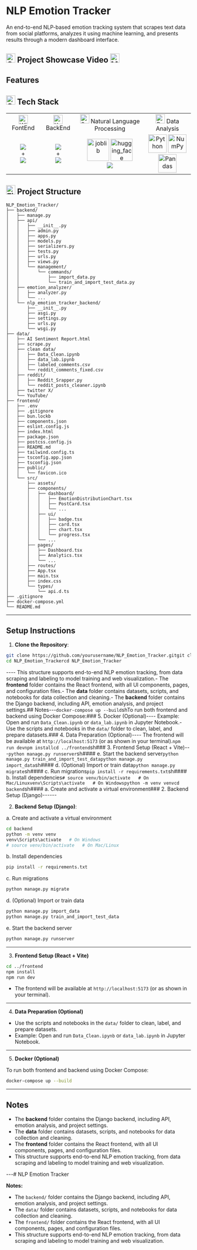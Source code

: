 # NLP Emotion Tracker

An end-to-end NLP-based emotion tracking system that scrapes text data from social platforms, analyzes it using machine learning, and presents results through a modern dashboard interface.

## <img src="https://raw.githubusercontent.com/Tarikul-Islam-Anik/Animated-Fluent-Emojis/master/Emojis/Objects/Clapper%20Board.png" alt="Clapper Board" width="25" height="25" /> Project Showcase Video <img src="https://raw.githubusercontent.com/Tarikul-Islam-Anik/Animated-Fluent-Emojis/master/Emojis/Objects/Movie%20Camera.png" alt="Movie Camera" width="25" height="25" />

## Features

## <img src="https://raw.githubusercontent.com/Tarikul-Islam-Anik/Animated-Fluent-Emojis/master/Emojis/Objects/Gear.png" alt="Gear" width="25" height="25" /> Tech Stack

<table align="center" style="width:100%; border-collapse: collapse; text-align: center;">
  <tr>
    <td align="center"><img src="https://raw.githubusercontent.com/Tarikul-Islam-Anik/Animated-Fluent-Emojis/master/Emojis/Objects/Window.png" alt="Window" width="25" height="25" /> FontEnd</td>
    <td align="center"><img src="https://raw.githubusercontent.com/Tarikul-Islam-Anik/Animated-Fluent-Emojis/master/Emojis/Objects/X-Ray.png" alt="X-Ray" width="25" height="25" /> BackEnd</td>
    <td align="center"><img src="https://raw.githubusercontent.com/Tarikul-Islam-Anik/Animated-Fluent-Emojis/master/Emojis/Smilies/Speech%20Balloon.png" alt="Speech Balloon" width="25" height="25" /> Natural Language Processing</td>
    <td align="center"><img src="https://raw.githubusercontent.com/Tarikul-Islam-Anik/Animated-Fluent-Emojis/master/Emojis/Objects/Bar%20Chart.png" alt="Bar Chart" width="25" height="25" /> Data Analysis</td>
  </tr>
  <tr>
    <td align="center"><img src="https://skillicons.dev/icons?i=react,vite,tailwind" align="center"><br/>+<br/><img src="https://skillicons.dev/icons?i=ts" align="center"></td>
    <td align="center"><img src="https://skillicons.dev/icons?i=django" align="center"><br/>+<br/><img src="https://skillicons.dev/icons?i=postgres" align="center"></td>
    <td align="center">
      <img width="60" src="https://joblib.readthedocs.io/en/stable/_static/joblib_logo.svg" alt="joblib" title="joblib"/>
      <img width="60"src="https://cdn.prod.website-files.com/657639ebfb91510f45654149/67cb2328a0f5afcb01adc404_66bbf2250478cce84c3c3760_66bbf21b7f0ee244a1589b75_c3635b59-a3d2-444a-b636-a9d0061dcdde.png" alt="hugging_face"/>
      <br />
      <img src="https://skillicons.dev/icons?i=sklearn" align="center">
    </td>
    <td align="center">
       <img width="50" src="https://raw.githubusercontent.com/marwin1991/profile-technology-icons/refs/heads/main/icons/python.png" alt="Python" title="Python"/>
      <img width="50" src="https://raw.githubusercontent.com/marwin1991/profile-technology-icons/refs/heads/main/icons/numpy.png" alt="NumPy" title="NumPy"/>
      <img width="50" src="https://raw.githubusercontent.com/marwin1991/profile-technology-icons/refs/heads/main/icons/pandas.png" alt="Pandas" title="Pandas"/>
    </td>
  </tr>
</table>

## <img src="https://raw.githubusercontent.com/Tarikul-Islam-Anik/Animated-Fluent-Emojis/master/Emojis/Objects/File%20Folder.png" alt="File Folder" width="25" height="25" /> Project Structure

```
NLP_Emotion_Tracker/
├── backend/
│   ├── manage.py
│   ├── api/
│   │   ├── __init__.py
│   │   ├── admin.py
│   │   ├── apps.py
│   │   ├── models.py
│   │   ├── serializers.py
│   │   ├── tests.py
│   │   ├── urls.py
│   │   ├── views.py
│   │   └── management/
│   │       └── commands/
│   │           ├── import_data.py
│   │           └── train_and_import_test_data.py
│   ├── emotion_analyzer/
│   │   ├── analyzer.py
│   │   └── ...
│   └── nlp_emotion_tracker_backend/
│       ├── __init__.py
│       ├── asgi.py
│       ├── settings.py
│       ├── urls.py
│       └── wsgi.py
├── data/
│   ├── AI Sentiment Report.html
│   ├── scrape.py
│   ├── clean data/
│   │   ├── Data_Clean.ipynb
│   │   ├── data_lab.ipynb
│   │   ├── labeled_comments.csv
│   │   └── reddit_comments_fixed.csv
│   ├── reddit/
│   │   ├── Reddit_Srapper.py
│   │   └── reddit_posts_cleaner.ipynb
│   ├── twitter X/
│   └── YouTube/
├── frontend/
│   ├── .env
│   ├── .gitignore
│   ├── bun.lockb
│   ├── components.json
│   ├── eslint.config.js
│   ├── index.html
│   ├── package.json
│   ├── postcss.config.js
│   ├── README.md
│   ├── tailwind.config.ts
│   ├── tsconfig.app.json
│   ├── tsconfig.json
│   ├── public/
│   │   └── favicon.ico
│   └── src/
│       ├── assets/
│       ├── components/
│       │   ├── dashboard/
│       │   │   ├── EmotionDistributionChart.tsx
│       │   │   ├── PostCard.tsx
│       │   │   └── ...
│       │   ├── ui/
│       │   │   ├── badge.tsx
│       │   │   ├── card.tsx
│       │   │   ├── chart.tsx
│       │   │   └── progress.tsx
│       │   └── ...
│       ├── pages/
│       │   ├── Dashboard.tsx
│       │   ├── Analytics.tsx
│       │   └── ...
│       ├── routes/
│       ├── App.tsx
│       ├── main.tsx
│       ├── index.css
│       └── types/
│           └── api.d.ts
├── .gitignore
├── docker-compose.yml
└── README.md
```

---

## Setup Instructions

1. **Clone the Repository**:


``````sh
git clone https://github.com/yourusername/NLP_Emotion_Tracker.gitgit clone https://github.com/yourusername/NLP_Emotion_Tracker.git
cd NLP_Emotion_Trackercd NLP_Emotion_Tracker
``````

---- This structure supports end-to-end NLP emotion tracking, from data scraping and labeling to model training and web visualization.- The **frontend** folder contains the React frontend, with all UI components, pages, and configuration files.- The **data** folder contains datasets, scripts, and notebooks for data collection and cleaning.- The **backend** folder contains the Django backend, including API, emotion analysis, and project settings.## Notes---```docker-compose up --build```shTo run both frontend and backend using Docker Compose:### 5. Docker (Optional)---- Example: Open and run `Data_Clean.ipynb` or `data_lab.ipynb` in Jupyter Notebook.- Use the scripts and notebooks in the `data/` folder to clean, label, and prepare datasets.### 4. Data Preparation (Optional)---- The frontend will be available at `http://localhost:5173` (or as shown in your terminal).```npm run devnpm installcd ../frontend```sh### 3. Frontend Setup (React + Vite)---```python manage.py runserver```sh#### e. Start the backend server```python manage.py train_and_import_test_datapython manage.py import_data```sh#### d. (Optional) Import or train data```python manage.py migrate```sh#### c. Run migrations```pip install -r requirements.txt```sh#### b. Install dependencies```# source venv/bin/activate   # On Mac/Linuxvenv\Scripts\activate   # On Windowspython -m venv venvcd backend```sh#### a. Create and activate a virtual environment### 2. Backend Setup (Django)------



2. **Backend Setup (Django)**: 

a. Create and activate a virtual environment

```sh
cd backend
python -m venv venv
venv\Scripts\activate   # On Windows
# source venv/bin/activate   # On Mac/Linux
```

b. Install dependencies

```sh
pip install -r requirements.txt
```

c. Run migrations

```sh
python manage.py migrate
```

d. (Optional) Import or train data

```sh
python manage.py import_data
python manage.py train_and_import_test_data
```

e. Start the backend server

```sh
python manage.py runserver
```

---

3. **Frontend Setup (React + Vite)** 

```sh
cd ../frontend
npm install
npm run dev
```

- The frontend will be available at `http://localhost:5173` (or as shown in your terminal).

---

4. **Data Preparation (Optional)**

- Use the scripts and notebooks in the `data/` folder to clean, label, and prepare datasets.
- Example: Open and run `Data_Clean.ipynb` or `data_lab.ipynb` in Jupyter Notebook.

---

5. **Docker (Optional)**

To run both frontend and backend using Docker Compose:

```sh
docker-compose up --build
```

---

## Notes

- The **backend** folder contains the Django backend, including API, emotion analysis, and project settings.
- The **data** folder contains datasets, scripts, and notebooks for data collection and cleaning.
- The **frontend** folder contains the React frontend, with all UI components, pages, and configuration files.
- This structure supports end-to-end NLP emotion tracking, from data scraping and labeling to model training and web visualization.

---# NLP Emotion Tracker

**Notes:**
- The `backend/` folder contains the Django backend, including API, emotion analysis, and project settings.
- The `data/` folder contains datasets, scripts, and notebooks for data collection and cleaning.
- The `frontend/` folder contains the React frontend, with all UI components, pages, and configuration files.
- This structure supports end-to-end NLP emotion tracking, from data scraping and labeling to model training and web visualization.





